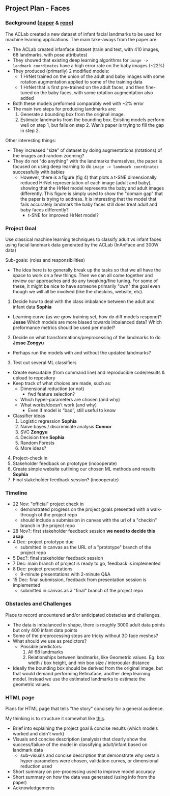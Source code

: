 
## Project Plan - Faces

### Background ([paper](https://arxiv.org/pdf/2110.08935.pdf) & [repo](https://github.com/ostadabbas/Infant-Facial-Landmark-Detection-and-Tracking))
The ACLab created a new dataset of infant facial landmarks to be used for machine learning applications. The main take-aways from the paper are:
* The ACLab created infanface dataset (train and test, with 410 images, 68 landmarks, with pose attributes)
* They showed that existing deep learning algorithms for `image -> landmark coordinates` have a high error rate on the baby images (~22%)
* They produced (primarily) 2 modified models: 
    * 1 HrNet trained on the union of the adult and baby images with some rotation augmentation applied to some of the training data
    * 1 HrNet that is first pre-trained on the adult faces, and then fine-tuned on the baby faces, with some rotation augmentation also added
* Both these models preformed comparably well with ~2% error
* The main two steps for producing landmarks are:
  1. Generate a bounding box from the original image.
  2. Estimate landmarks from the bounding box.
  Existing models perform well on step 1, but fails on step 2. Wan’s paper is trying to fill the gap in step 2.

Other interesting things:
* They increased "size" of dataset by doing augmentations (rotations) of the images and random zooming?
* They do not "do anything" with the landmarks themselves, the paper is focused on using deep learning to do `image -> landmark coordinates` successfully with babies
    * However, there is a figure (fig 4) that plots a t-SNE dimensionally reduced HrNet representation of each image (adult and baby), showing that the HrNet model represents the baby and adult images differently. This figure is simply used to show the "domain gap" that the paper is trying to address. It is interesting that the model that fails accurately landmark the baby faces still does treat adult and baby faces differently?
        * t-SNE for improved HrNet model?

### Project Goal
Use classical machine learning techniques to classify adult vs infant faces using facial landmark data generated by the ACLab (InAnFace and 300W data)

Sub-goals: (roles and responsibilities)
* The idea here is to generally break up the tasks so that we all have the space to work on a few things. Then we can all come together and review our approaches and do any tweaking/fine tuning. For some of these, it might be nice to have someone primarily "own" the goal even though we will all be involved (like the checkins, website, etc).

1. Decide how to deal with the class imbalance between the adult and infant data **Sophia**
  * Learning curve (as we grow training set, how do diff models respond)? **Jesse** Which models are more biased towards inbalanced data? Which preformance metrics should be used per model?
2. Decide on what transformations/preprocessing of the landmarks to do **Jesse** **Zongyu**
  * Perhaps run the models with and without the updated landmarks?
3. Test out several ML classifiers
  * Create executable (from command line) and reproducible code/results & upload to repository
  * Keep track of what choices are made, such as:
    * Dimensional reduction (or not) 
      * fwd feature selection? 
    * Which hyper-parameters are chosen (and why)
    * What works/doesn’t work (and why)
      * Even if model is “bad”, still useful to know
  * Classifier ideas
    1. Logistic regression **Sophia**
    2. Naive bayes / discriminate analysis **Connor**
    3. SVC **Zongyu**
    4. Decision tree **Sophia**
    5. Random Forests 
    6. More ideas?
4. Project-check in 
5. Stakeholder feedback on prototype (incooperate)
6. Create simple website outlining our chosen ML methods and results **Sophia**
7. Final stakeholder feedback session? (incooperate)

### Timeline

* 22 Nov: "official" project check in
  * demonstrated progress on the project goals presented with a walk-through of the project repo
  * should include a submission in canvas with the url of a "checkin" branch in the project repo
* 28 Nov?: first stakeholder feedback session **we need to decide this asap**
* 4 Dec: project prototype due 
  * submitted in canvas as the URL of a "prototype" branch of the project repo
* 5 Dec?: final stakeholder feedback session
* 7 Dec: main branch of project is ready to go, feedback is implemented
* 8 Dec: project presentations
  * 9-minute presentations with 2-minute Q&A
* 15 Dec: final submission, feedback from presentation session is implemented
  * submitted in canvas as a "final" branch of the project repo


### Obstacles and Challenges
Place to record encountered and/or anticipated obstacles and challenges.

* The data is imbalanced in shape, there is roughly 3000 adult data points but only 400 infant data points
* Some of the preprocessing steps are tricky without 3D face meshes? 
* What should we use as predictors?
  * Possible predictors:
    1. All 68 landmarks 
    2. Relationships between landmarks, like Geometric values. Eg. box width / box height, and min box size / interocular distance
* Ideally the bounding box should be derived from the original image, but that would demand performing Retinaface, another deep learning model. Instead we use the estimated landmarks to estimate the geometric values.

### HTML page 
Plans for HTML page that tells "the story" concisely for a general audience.

My thinking is to structure it somewhat like [this](https://ds5010.github.io/vaccines/).
* Brief into explaining the project goal & concise results (which models worked and didn't work)
* Visuals and concise description (analysis) that clearly show the success/failure of the model in classifying adult/infant based on landmark data
  * sub-visuals and concise description that demonstrate why certain hyper-parameters were chosen, validation curves, or dimensional reduction used
* Short summary on pre-processing used to improve model accuracy
* Short summary on how the data was generated (using info from the paper)
* Acknowledgements


